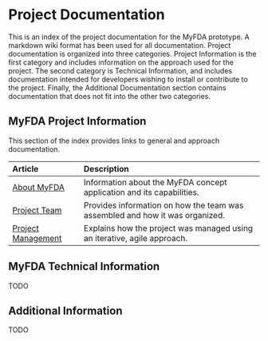 Project Documentation
=====================

This is an index of the project documentation for the MyFDA prototype.  A markdown wiki format has been
used for all documentation.  Project documentation is organized into three categories.  Project
Information is the first category and includes information on the approach used for the project.
The second category is Technical Information, and includes documentation intended for developers
wishing to install or contribute to the project.  Finally, the Additional Documentation section
contains documentation that does not fit into the other two categories.

MyFDA Project Information
-------------------------

This section of the index provides links to general and approach documentation.

| Article			| Description     |
| :---------------- | :-------------- |
| [About MyFDA](About%20MyFDA.md)     | Information about the MyFDA concept application and its capabilities. |
| [Project Team](Project%20Team.md)   | Provides information on how the team was assembled and how it was organized. |
| [Project Management](Project%20Management.md) | Explains how the project was managed using an iterative, agile approach. |

MyFDA Technical Information
---------------------------

TODO

Additional Information
----------------------

TODO
